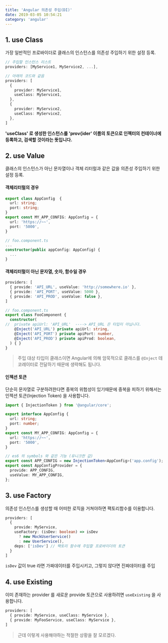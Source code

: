 ```yaml
---
title: 'Angular 의존성 주입(DI)'
date: 2019-03-05 10:54:21
category: 'angular'
---
```

## 1. use Class

가장 일반적인 프로바이더로 클래스의 인스턴스를 의존성 주입하기 위한 설정 등록.

```ts
// 주입할 인스턴스 리스트
providers: [MyService1, MyService2, ...],

// 아래의 코드와 같음
providers: [
  {
    provider: MyService1,
    useClass: MyService1,
  },
  {
    provider: MyService2,
    useClass: MyService2,
  },
]
```

**'useClass' 로 생성한 인스턴스를 'prov{ider' 이름의 토큰으로 인젝터의 컨테이너에 등록하고, 검색할 것이라는 뜻입니다.**


## 2. use Value

클래스의 인스턴스가 아닌 문자열이나 객체 리터럴과 같은 값을 의존성 주입하기 위한 설정 등록.


#### 객체리터럴의 경우
```ts
export class AppConfig  {
  url: string;
  port: string;
}
export const MY_APP_CONFIG: AppConfig = {
  url: 'https://~~',
  port: '5000',
}

// foo.component.ts
...
constructor(public appConfig: AppConfig) {
  ...
}
```

#### 객체리터럴이 아닌 문자열, 숫자, 함수일 경우

```ts
providers: [
  { provide: 'API_URL', useValue: 'http://somewhere.io' },
  { provide: 'API_PORT', useValue: 5000 },
  { provide: 'API_PROD', useValue: false },
]

// foo.component.ts
export class FooComponent {
  constructor(
//  private apiUrl: 'API_URL'  ----> API_URL 은 타입이 아닙니다.
    @Inject('API_URL') private apiUrl: string,
    @Inject('API_PORT') private apiPort: number,
    @Inject('API_PROD') private apiProd: boolean,
  ) { }
}
```
> 주입 대상 타입이 클래스이면 Angular에 의해 암묵적으로 클래스를 `@Inject` 데코레이터로 전달하기 때문에 생략해도 됩니다.

#### 인젝션 토큰

단순히 문자열로 구분하려한다면 중복의 위험성이 있기때문에 중복을 피하기 위해서는 인젝션 토큰(Injection Token) 을 사용합니다.

```ts
import { InjectionToken } from '@angular/core';

export interface AppConfig {
  url: string;
  port: number;
}
export const MY_APP_CONFIG: AppConfig = {
  url: 'https://~~',
  port: '5000',
}

// es6 의 symbols 와 같은 기능 (유니크한 값)
export const APP_CONFIG = new InjectionToken<AppConfig>('app.config');
export const AppConfigProvider = {
  provide: APP_CONFIG,
  useValue: MY_APP_CONFIG,
};
```

## 3. use Factory

의존성 인스턴스를 생성할 때 어떠한 로직을 거쳐야하면 팩토리함수를 이용합니다.

```ts
providers: [
  {
    provide: MyService,
    useFactory: (isDev: boolean) => isDev
      ? new MockUserService()
      : new UserService(),
    deps: ['isDev'] // 팩토리 함수에 주입할 프로바이더의 토큰
  }
]
```
`isDev` 값이 true 라면 가짜데이터를 주입시키고, 그렇지 않다면 진짜데이터를 주입

## 4. use Existing

이미 존재하는 provider 를 새로운 provide 토큰으로 사용하려면 `useExisting` 을 사용합니다.
```ts
providers: [
  { provide: MyService, useClass: MyService },
  { provide: MyFooService, useClass: MyService },
]
```

> 근데 이렇게 사용해야하는 적절한 상황을 잘 모르겠다.
